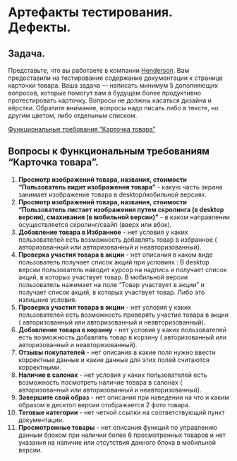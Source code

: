 # Артефакты тестирования. Дефекты.
## Задача.

Представьте, что вы работаете в компании [Henderson](https://henderson.ru/). Вам предоставили на тестирование содержание документации к странице карточки товара. Ваша задача — написать минимум 5 дополняющих вопросов, которые помогут вам в будущем более продуктивно протестировать карточку. Вопросы не должны касаться дизайна и вёрстки. Обратите внимание, вопросы надо писать либо в тексте, но другим цветом, либо отдельным списком.

[Функциональные требования “Карточка товара”
](https://docs.google.com/document/d/1uNqU9uOOnzPvj4yn7uij5rHBHeVvHTuAsJRsELW0J5k/edit?usp=sharing)

## Вопросы к Функциональным требованиям “Карточка товара”.
1. **Просмотр изображений товара, названия, стоимости “Пользователь видит изображения товара”** - какую часть экрана занимает изображение товара в desktop/мобильной версиях.
2. **Просмотр изображений товара, названия, стоимости “Пользователь листает изображения путем скролинга (в desktop версии), смахивания (в мобильной версии)”** - в каком направлении осуществляется скролинг/свайп (вверх или вбок).
3. **Добавление товара в Избранное** - нет условия у каких пользователей есть возможность добавлять товар в избранное ( авторизованный или авторизованный и неавторизованный).
4. **Проверка участия товара в акции** - нет описания в каком виде пользователь получает список акций при условиях : В desktop версии пользователь наводит курсор на надпись и получает список акций, в которых участвует товар. 
В мобильной версии пользователь нажимает на поле “Товар участвует в акции” и получает список акций, в которых участвует товар.
Либо это излишние условия.
5. **Проверка участия товара в акции** - нет условия у каких пользователей есть возможность проверять участие товара в акции ( авторизованный или авторизованный и неавторизованный).
6. **Добавление товара в корзину** - нет условия у каких пользователей есть возможность добавлять товар в корзину ( авторизованный или авторизованный и неавторизованный).
7. **Отзывы покупателей** - нет описания в какие поля нужно ввести корректные данные и какие данные для этих полей считаются корректными.
8. **Наличие в салонах** - нет условия у каких пользователей есть возможность посмотреть наличие товара в салонах ( авторизованный или авторизованный и неавторизованный).
9. **Завершите свой образ** - нет описания при наведении на что и  каким образом в десктоп версии отображается 2 фото товара.
10. **Теговые категории** - нет четкой ссылки на соответствующий пункт документации.
11. **Просмотренные товары** - нет описания функций по управлению данным блоком при наличии более 6 просмотренных товаров и нет указания на наличие или отсутствия данного блока в мобильной версии.